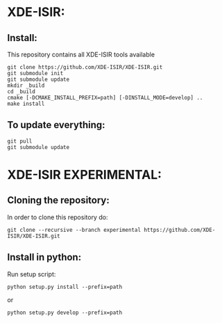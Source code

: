 XDE-ISIR:
=========

Install:
--------
This repository contains all XDE-ISIR tools available

    git clone https://github.com/XDE-ISIR/XDE-ISIR.git
	git submodule init
	git submodule update
	mkdir _build
	cd _build
	cmake [-DCMAKE_INSTALL_PREFIX=path] [-DINSTALL_MODE=develop] ..
	make install

To update everything:
---------------------

	git pull
	git submodule update

XDE-ISIR EXPERIMENTAL:
======================

Cloning the repository:
-----------------------

In order to clone this repository do:

    git clone --recursive --branch experimental https://github.com/XDE-ISIR/XDE-ISIR.git

Install in python:
------------------

Run setup script:

    python setup.py install --prefix=path
or 

    python setup.py develop --prefix=path

